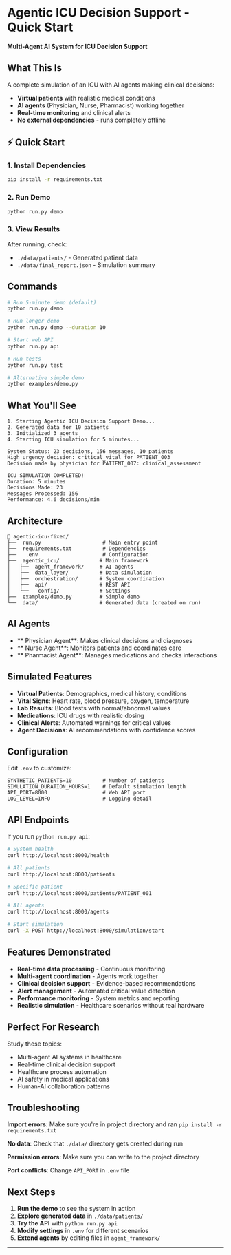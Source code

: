 # Agentic ICU Decision Support - Quick Start

**Multi-Agent AI System for ICU Decision Support**

## What This Is

A complete simulation of an ICU with AI agents making clinical decisions:
- **Virtual patients** with realistic medical conditions
- **AI agents** (Physician, Nurse, Pharmacist) working together
- **Real-time monitoring** and clinical alerts
- **No external dependencies** - runs completely offline

## ⚡ Quick Start

### 1. Install Dependencies
```bash
pip install -r requirements.txt
```

### 2. Run Demo
```bash
python run.py demo
```

### 3. View Results
After running, check:
- `./data/patients/` - Generated patient data
- `./data/final_report.json` - Simulation summary

## Commands

```bash
# Run 5-minute demo (default)
python run.py demo

# Run longer demo
python run.py demo --duration 10

# Start web API
python run.py api

# Run tests
python run.py test

# Alternative simple demo
python examples/demo.py
```

## What You'll See

```
1. Starting Agentic ICU Decision Support Demo...
2. Generated data for 10 patients
3. Initialized 3 agents
4. Starting ICU simulation for 5 minutes...

System Status: 23 decisions, 156 messages, 10 patients
High urgency decision: critical_vital for PATIENT_003
Decision made by physician for PATIENT_007: clinical_assessment

ICU SIMULATION COMPLETED!
Duration: 5 minutes
Decisions Made: 23
Messages Processed: 156
Performance: 4.6 decisions/min
```

## Architecture

```
📁 agentic-icu-fixed/
├──  run.py                    # Main entry point
├──  requirements.txt          # Dependencies
├──   .env                     # Configuration
├──  agentic_icu/             # Main framework
│   ├──  agent_framework/     # AI agents
│   ├──  data_layer/          # Data simulation  
│   ├──  orchestration/       # System coordination
│   ├──  api/                 # REST API
│   └──   config/             # Settings
├──  examples/demo.py         # Simple demo
└──  data/                    # Generated data (created on run)
```

##  AI Agents

- ** Physician Agent**: Makes clinical decisions and diagnoses
- ** Nurse Agent**: Monitors patients and coordinates care
- ** Pharmacist Agent**: Manages medications and checks interactions

##  Simulated Features

- **Virtual Patients**: Demographics, medical history, conditions
- **Vital Signs**: Heart rate, blood pressure, oxygen, temperature
- **Lab Results**: Blood tests with normal/abnormal values  
- **Medications**: ICU drugs with realistic dosing
- **Clinical Alerts**: Automated warnings for critical values
- **Agent Decisions**: AI recommendations with confidence scores

##  Configuration

Edit `.env` to customize:
```
SYNTHETIC_PATIENTS=10          # Number of patients
SIMULATION_DURATION_HOURS=1    # Default simulation length
API_PORT=8000                  # Web API port
LOG_LEVEL=INFO                 # Logging detail
```

##  API Endpoints

If you run `python run.py api`:
```bash
# System health
curl http://localhost:8000/health

# All patients
curl http://localhost:8000/patients

# Specific patient  
curl http://localhost:8000/patients/PATIENT_001

# All agents
curl http://localhost:8000/agents

# Start simulation
curl -X POST http://localhost:8000/simulation/start
```

##  Features Demonstrated

-  **Real-time data processing** - Continuous monitoring
-  **Multi-agent coordination** - Agents work together  
-  **Clinical decision support** - Evidence-based recommendations
-  **Alert management** - Automated critical value detection
-  **Performance monitoring** - System metrics and reporting
-  **Realistic simulation** - Healthcare scenarios without real hardware

##  Perfect For Research

Study these topics:
- Multi-agent AI systems in healthcare
- Real-time clinical decision support
- Healthcare process automation
- AI safety in medical applications  
- Human-AI collaboration patterns

##  Troubleshooting

**Import errors**: Make sure you're in project directory and ran `pip install -r requirements.txt`

**No data**: Check that `./data/` directory gets created during run

**Permission errors**: Make sure you can write to the project directory

**Port conflicts**: Change `API_PORT` in `.env` file

##  Next Steps

1. **Run the demo** to see the system in action
2. **Explore generated data** in `./data/patients/`  
3. **Try the API** with `python run.py api`
4. **Modify settings** in `.env` for different scenarios
5. **Extend agents** by editing files in `agent_framework/`

---

